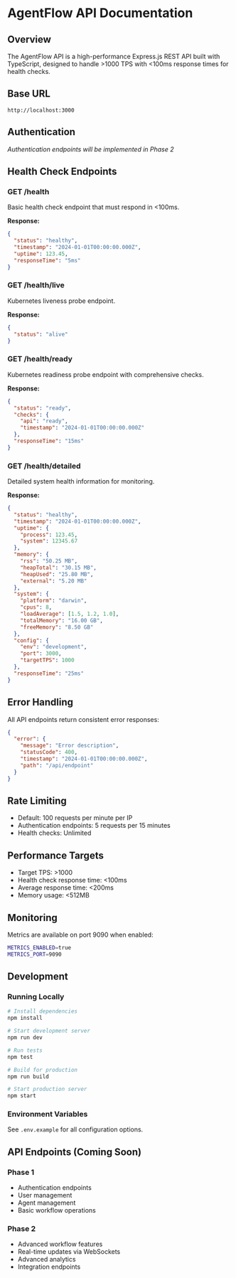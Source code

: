 # AgentFlow API Documentation

## Overview

The AgentFlow API is a high-performance Express.js REST API built with TypeScript, designed to handle >1000 TPS with <100ms response times for health checks.

## Base URL

```
http://localhost:3000
```

## Authentication

*Authentication endpoints will be implemented in Phase 2*

## Health Check Endpoints

### GET /health

Basic health check endpoint that must respond in <100ms.

**Response:**
```json
{
  "status": "healthy",
  "timestamp": "2024-01-01T00:00:00.000Z",
  "uptime": 123.45,
  "responseTime": "5ms"
}
```

### GET /health/live

Kubernetes liveness probe endpoint.

**Response:**
```json
{
  "status": "alive"
}
```

### GET /health/ready

Kubernetes readiness probe endpoint with comprehensive checks.

**Response:**
```json
{
  "status": "ready",
  "checks": {
    "api": "ready",
    "timestamp": "2024-01-01T00:00:00.000Z"
  },
  "responseTime": "15ms"
}
```

### GET /health/detailed

Detailed system health information for monitoring.

**Response:**
```json
{
  "status": "healthy",
  "timestamp": "2024-01-01T00:00:00.000Z",
  "uptime": {
    "process": 123.45,
    "system": 12345.67
  },
  "memory": {
    "rss": "50.25 MB",
    "heapTotal": "30.15 MB",
    "heapUsed": "25.80 MB",
    "external": "5.20 MB"
  },
  "system": {
    "platform": "darwin",
    "cpus": 8,
    "loadAverage": [1.5, 1.2, 1.0],
    "totalMemory": "16.00 GB",
    "freeMemory": "8.50 GB"
  },
  "config": {
    "env": "development",
    "port": 3000,
    "targetTPS": 1000
  },
  "responseTime": "25ms"
}
```

## Error Handling

All API endpoints return consistent error responses:

```json
{
  "error": {
    "message": "Error description",
    "statusCode": 400,
    "timestamp": "2024-01-01T00:00:00.000Z",
    "path": "/api/endpoint"
  }
}
```

## Rate Limiting

- Default: 100 requests per minute per IP
- Authentication endpoints: 5 requests per 15 minutes
- Health checks: Unlimited

## Performance Targets

- Target TPS: >1000
- Health check response time: <100ms
- Average response time: <200ms
- Memory usage: <512MB

## Monitoring

Metrics are available on port 9090 when enabled:

```bash
METRICS_ENABLED=true
METRICS_PORT=9090
```

## Development

### Running Locally

```bash
# Install dependencies
npm install

# Start development server
npm run dev

# Run tests
npm test

# Build for production
npm run build

# Start production server
npm start
```

### Environment Variables

See `.env.example` for all configuration options.

## API Endpoints (Coming Soon)

### Phase 1
- Authentication endpoints
- User management
- Agent management
- Basic workflow operations

### Phase 2
- Advanced workflow features
- Real-time updates via WebSockets
- Advanced analytics
- Integration endpoints